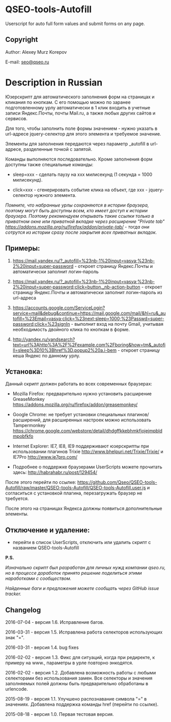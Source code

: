# QSEO-tools-Autofill

Userscript for auto full form values and submit forms on any page.

Copyright
------------------------

Author: Alexey Murz Korepov

E-mail: seo@qseo.ru

Description in Russian
========================

Юзерскрипт для автоматического заполнения форм на страницах и кликания по кнопкам. С его помощью можно по заранее подготовленному урлу автоматически в 1 клик входить в учетные записи Яндекс.Почты, почты Mail.ru, а также любых других сайтов и сервисов.

Для того, чтобы заполнить поле формы значением - нужно указать в url-адресе jquery-селектор для этого элемента и требуемое значение.

Элементы для заполнения передаются через параметр _autofill в url-адресе, разделенные точкой с запятой. 

Команды выполняются последовательно. Кроме заполнения форм доступны также специальные команды:

- sleep=xxx - сделать паузу на ххх милисекунд (1 секунда = 1000 милисекунд).

- click=xxx - сгенерировать событие клика на объект, где xxx - jquery-селектор нужного элемента.

*Помните, что набранные урлы сохраняются в истории браузера, поэтому могут быть доступны всем, кто имеет доступ к истории браузера. Поэтому рекомендуем открывать такие ссылки только в приватном окне или приватной вкладке через расширение "Private tab" https://addons.mozilla.org/ru/firefox/addon/private-tab/ - тогда они сотрутся из истории сразу после закрытия всех приватных вкладок.*


Примеры: 
------------------------

1. https://mail.yandex.ru/?_autofill=%23nb-1%20input=vasya;%23nb-2%20input=super-password - откроет страницу Яндекс.Почты и автоматически заполнит логин-пароль

2. https://mail.yandex.ru/?_autofill=%23nb-1%20input=vasya;%23nb-2%20input=super-password;click=button._nb-action-button - откроет страницу Яндекс.Почты и автоматически заполнит логин-пароль из url-адреса

3. https://accounts.google.com/ServiceLogin?service=mail&debug&continue=https://mail.google.com/mail/&hl=ru&_autofill=%23Email=vasya;click=%23next;sleep=1000;%23Passwd=super-password;click=%23signIn - выполнит вход на почту Gmail, учитывая необходимость двойного клика по кнопкам в форме.

4. http://yandex.ru/yandsearch?text=url%3Ahttp%3A%2F%2Fexample.com%2Fboring&how=tm&_autofill=sleep%3D10%3Bhref%3D.popup2%20a.i-bem - откроет страницу кеша Яндекс по данному урлу.


Установка:
------------------------

Данный скрипт должен работать во всех современных браузерах:

- Mozilla Firefox: предварительно нужно установить расширение GreaseMonkey https://addons.mozilla.org/ru/firefox/addon/greasemonkey/

- Google Chrome: не требует установки специальных плагинов/расширений, для расширенных настроек можно использовать Tampermonkey https://chrome.google.com/webstore/detail/dhdgffkkebhmkfjojejmpbldmpobfkfo

- Internet Explorer: IE7, IE8, IE9 поддерживают юзерскрипты при использовании плагинов Trixie http://www.bhelpuri.net/Trixie/Trixie/ и IE7Pro http://www.ie7pro.com/

- Подробнее о поддержке браузерами UserScripts можете прочитать здесь: http://habrahabr.ru/post/129454/

После этого перейти по ссылке: https://github.com/Qseo/QSEO-tools-Autofill/raw/master/QSEO-tools-Autofill/QSEO-tools-Autofill.user.js
и согласиться с установкой плагина, перезагружать браузер не требуется.

После этого на страницах Яндекса должны появиться дополнительные элементы.

Отключение и удаление:
------------------------

- перейти в список UserScripts, отключить или удалить скрипт с названием QSEO-tools-Autofill

**P.S.**

*Изначально скрипт был разработан для личных нужд компании qseo.ru, но в процессе доработок принято решение поделиться этими наработками с сообществом.*

*Найденные баги и предложения можете сообщать через GitHub issue tracker.*


Changelog
---------

2016-07-04 - версия 1.6. Исправление багов.

2016-03-31 - версия 1.5. Исправлена работа селекторов использующих знак "=".

2016-03-31 - версия 1.4. bug fixes

2016-02-02 - версия 1.3. Фикс для ситуаций, когда при редиректе, к примеру на www., параметры в урле повторно энкодятся.

2016-02-02 - версия 1.2. Добавлена возможность работы с любыми селекторами без использования замен. Все селекторы и значения заполняемых полей должны быть предварительно обработаны в urlencode.

2015-08-19 - версия 1.1. Улучшено распознавание символа "=" в значениях. Добавлена поддержка команды href (перейти по ссылке).

2015-08-18 - версия 1.0. Первая тестовая версия.
